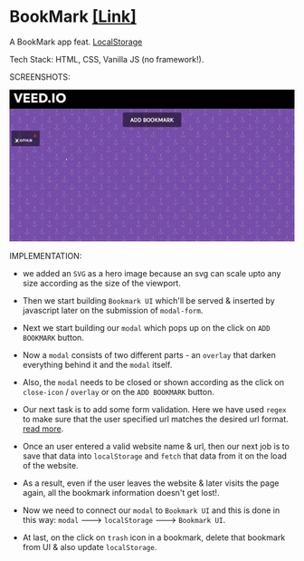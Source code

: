 # BookMark  [[Link]](https://storebookmark.netlify.app/)
A BookMark app feat. [LocalStorage](https://developer.mozilla.org/en-US/docs/Web/API/Window/localStorage)

Tech Stack: HTML, CSS, Vanilla JS (no framework!).

SCREENSHOTS:

![](Book%20Keeper-demo.gif)


IMPLEMENTATION:
* we added an `SVG` as a hero image because an svg can scale upto any size according as the size of the viewport.
* Then we start building `Bookmark UI` which'll be served & inserted by javascript later on the submission of `modal-form`.
* Next we start building our `modal` which pops up on the click on `ADD BOOKMARK` button.
* Now a `modal` consists of two different parts - an `overlay` that darken everything behind it and the `modal` itself.
* Also, the `modal` needs to be closed or shown according as the click on `close-icon` / `overlay` or on the `ADD BOOKMARK` button.
* Our next task is to add some form validation. Here we have used `regex` to make sure that the user specified url
matches the desired url format. [read more](https://stackoverflow.com/questions/3809401/what-is-a-good-regular-expression-to-match-a-url).
* Once an user entered a valid website name & url, then our next job is to save that data into `localStorage` and `fetch` that data from it on the load of the website.
* As a result, even if the user leaves the website & later visits the page again, all the bookmark information doesn't get lost!.
* Now we need to connect our `modal` to `Bookmark UI` and this is done in this way: `modal` ---> `localStorage` ---> `Bookmark UI`.

* At last, on the click on `trash` icon in a bookmark, delete that bookmark from UI & also update `localStorage`.